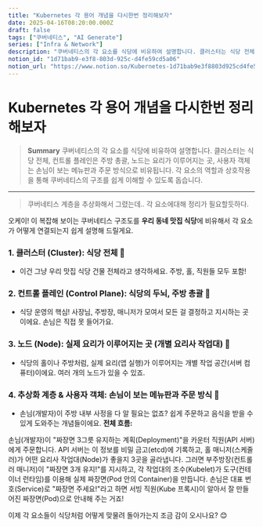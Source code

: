 ```yaml
---
title: "Kubernetes 각 용어 개념을 다시한번 정리해보자"
date: 2025-04-16T08:20:00.000Z
draft: false
tags: ["쿠버네티스", "AI Generate"]
series: ["Infra & Network"]
description: "쿠버네티스의 각 요소를 식당에 비유하여 설명합니다. 클러스터는 식당 전체, 컨트롤 플레인은 주방 총괄, 노드는 요리가 이루어지는 곳, 사용자 객체는 손님이 보는 메뉴판과 주문 방식으로 비유됩니다. 각 요소의 역할과 상호작용을 통해 쿠버네티스의 구조를 쉽게 이해할 수 있도록 돕습니다."
notion_id: "1d71bab9-e3f8-803d-925c-d4fe59cd5a06"
notion_url: "https://www.notion.so/Kubernetes-1d71bab9e3f8803d925cd4fe59cd5a06"
---
```


# Kubernetes 각 용어 개념을 다시한번 정리해보자

> **Summary**
> 쿠버네티스의 각 요소를 식당에 비유하여 설명합니다. 클러스터는 식당 전체, 컨트롤 플레인은 주방 총괄, 노드는 요리가 이루어지는 곳, 사용자 객체는 손님이 보는 메뉴판과 주문 방식으로 비유됩니다. 각 요소의 역할과 상호작용을 통해 쿠버네티스의 구조를 쉽게 이해할 수 있도록 돕습니다.

---

> 쿠버네티스 계층을 추상화해서 그렸는데.. 각 요소에대해 정리가 필요할듯하다.

오케이! 이 복잡해 보이는 쿠버네티스 구조도를 **우리 동네 맛집 식당**에 비유해서 각 요소가 어떻게 연결되는지 쉽게 설명해 드릴게요.

### **1. 클러스터 (Cluster): 식당 전체** 🏢

- 이건 그냥 우리 맛집 식당 건물 전체라고 생각하세요. 주방, 홀, 직원들 모두 포함!
### **2. 컨트롤 플레인 (Control Plane): 식당의 두뇌, 주방 총괄** 🧠

- 식당 운영의 핵심! 사장님, 주방장, 매니저가 모여서 모든 걸 결정하고 지시하는 곳이에요. 손님은 직접 못 들어가요.
### **3. 노드 (Node): 실제 요리가 이루어지는 곳 (개별 요리사 작업대)** 🔪

- 식당의 홀이나 주방처럼, 실제 요리(앱 실행)가 이루어지는 개별 작업 공간(서버 컴퓨터)이에요. 여러 개의 노드가 있을 수 있죠.
### **4. 추상화 계층 & 사용자 객체: 손님이 보는 메뉴판과 주문 방식** 📄

- 손님(개발자)이 주방 내부 사정을 다 알 필요는 없죠? 쉽게 주문하고 음식을 받을 수 있게 도와주는 개념들이에요.
**전체 흐름:**

손님(개발자)이 "짜장면 3그릇 유지하는 계획(Deployment)"을 카운터 직원(API 서버)에게 주문합니다. API 서버는 이 정보를 비밀 금고(etcd)에 기록하고, 홀 매니저(스케줄러)가 어떤 요리사 작업대(Node)가 좋을지 3곳을 골라냅니다. 그러면 부주방장(컨트롤러 매니저)이 "짜장면 3개 유지!"를 지시하고, 각 작업대의 조수(Kubelet)가 도구(컨테이너 런타임)를 이용해 실제 짜장면(Pod 안의 Container)을 만듭니다. 손님은 대표 번호(Service)로 "짜장면 주세요!"라고 하면 서빙 직원(Kube 프록시)이 알아서 잘 만들어진 짜장면(Pod)으로 안내해 주는 거죠!

이제 각 요소들이 식당처럼 어떻게 맞물려 돌아가는지 조금 감이 오시나요? 😊

